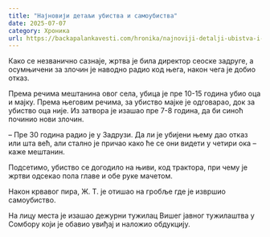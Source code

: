 ```yaml
---
title: "Најновији детаљи убиства и самоубиства"
date: 2025-07-07
category: Хроника
url: https://backapalankavesti.com/hronika/najnoviji-detalji-ubistva-i-samoubistva/
---
```


Како се незванично сазнаје, жртва је била директор сеоске задруге, а осумњичени за злочин је наводно радио код њега, након чега је добио отказ.

Према речима мештанина овог села, убица је пре 10-15 година убио оца и мајку. Према његовим речима, за убиство мајке је одговарао, док за убиство оца није. Из затвора је изашао пре 7-8 година, да би синоћ починио нови злочин.

– Пре 30 година радио је у Задрузи. Да ли је убијени њему дао отказ или шта већ, али стално је причао како ће се они видети у четири ока – каже мештанин.

Подсетимо, убиство се догодило на њиви, код трактора, при чему је жртви одсекао пола главе и обе руке мачетом.

Након крвавог пира, Ж. Т. је отишао на гробље где је извршио самоубиство.

На лицу места је изашао дежурни тужилац Вишег јавног тужилаштва у Сомбору који је обавио увиђај и наложио обдукцију.
